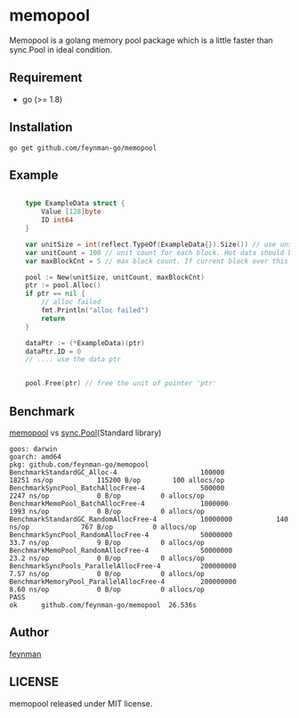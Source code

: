 # memopool
Memopool is a golang memory pool package which is a little faster than sync.Pool in ideal condition.

## Requirement

- go (>= 1.8)

## Installation

```shell
go get github.com/feynman-go/memopool
```

## Example

```go

    type ExampleData struct {
		Value [128]byte
		ID int64
	}

	var unitSize = int(reflect.TypeOf(ExampleData{}).Size()) // use unsafe or reflect get data size
	var unitCount = 100 // unit count for each block. Hot data should be in the first block
	var maxBlockCnt = 5 // max block count. If current block over this value, alloc will fail (return nil) .

	pool := New(unitSize, unitCount, maxBlockCnt)
	ptr := pool.Alloc()
	if ptr == nil {
		// alloc failed
		fmt.Println("alloc failed")
		return
	}

	dataPtr := (*ExampleData)(ptr)
	dataPtr.ID = 0
	// .... use the data ptr


	pool.Free(ptr) // free the unit of pointer 'ptr'

```

## Benchmark
[memopool](https://github.com/feynman-go/memopool) vs [sync.Pool](https://github.com/golang/go/tree/master/src/sync)(Standard library)

```
goos: darwin
goarch: amd64
pkg: github.com/feynman-go/memopool
BenchmarkStandardGC_Alloc-4                     100000             18251 ns/op           115200 B/op        100 allocs/op
BenchmarkSyncPool_BatchAllocFree-4              500000             2247 ns/op            0 B/op          0 allocs/op
BenchmarkMemoPool_BatchAllocFree-4              1000000            1993 ns/op            0 B/op          0 allocs/op
BenchmarkStandardGC_RandomAllocFree-4           10000000           140 ns/op             767 B/op          0 allocs/op
BenchmarkSyncPool_RandomAllocFree-4             50000000           33.7 ns/op            9 B/op          0 allocs/op
BenchmarkMemoPool_RandomAllocFree-4             50000000           23.2 ns/op            0 B/op          0 allocs/op
BenchmarkSyncPools_ParallelAllocFree-4          200000000          7.57 ns/op            0 B/op          0 allocs/op
BenchmarkMemoryPool_ParallelAllocFree-4         200000000          8.60 ns/op            0 B/op          0 allocs/op
PASS
ok      github.com/feynman-go/memopool  26.536s

```

## Author
[feynman](https://github.com/feynman-go)

## LICENSE
memopool released under MIT license.

